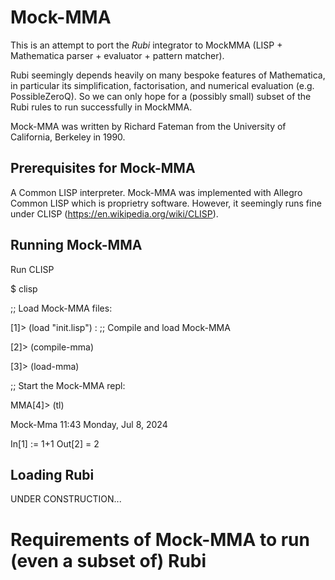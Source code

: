 # Mock-MMA

This is an attempt to port the *Rubi* integrator to MockMMA (LISP + Mathematica parser + evaluator + pattern matcher). 

Rubi seemingly depends heavily on many bespoke features of Mathematica, in particular its simplification, factorisation, and numerical evaluation (e.g. PossibleZeroQ). So we can only hope for a (possibly small) subset of the Rubi rules to run successfully in MockMMA. 

Mock-MMA was written by Richard Fateman from the University of California, Berkeley in 1990. 

## Prerequisites for Mock-MMA

A Common LISP interpreter. Mock-MMA was implemented with Allegro Common LISP which is proprietry software. However, it seemingly runs fine under CLISP (https://en.wikipedia.org/wiki/CLISP). 

## Running Mock-MMA

Run CLISP

$ clisp

;; Load Mock-MMA files:

[1]> (load "init.lisp")
:
;; Compile and load Mock-MMA

[2]> (compile-mma)

[3]> (load-mma)

;; Start the Mock-MMA repl:

MMA[4]> (tl)

Mock-Mma  11:43 Monday, Jul 8, 2024  

In[1] := 1+1
Out[2] = 2

## Loading Rubi

UNDER CONSTRUCTION...

# Requirements of Mock-MMA to run (even a subset of) Rubi



